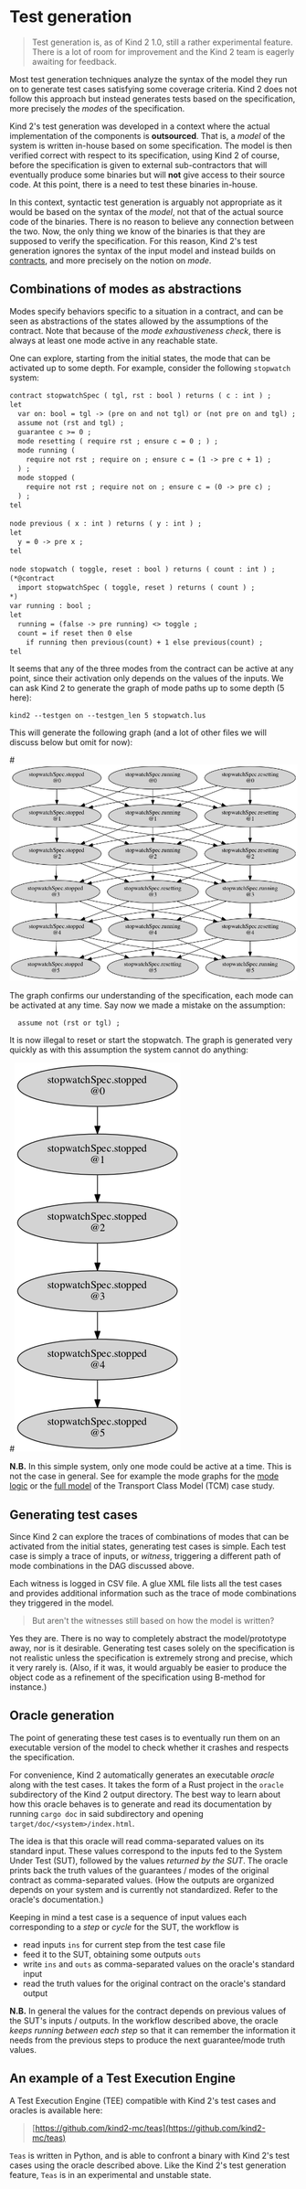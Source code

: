 # Test generation


> Test generation is, as of Kind 2 1.0, still a rather experimental feature.
> There is a lot of room for improvement and the Kind 2 team is eagerly
> awaiting for feedback.


Most test generation techniques analyze the syntax of the model they run on to
generate test cases satisfying some coverage criteria. Kind 2 does not follow
this approach but instead generates tests based on the specification, more
precisely the *modes* of the specification.

Kind 2's test generation was developed in a context where the actual
implementation of the components is **outsourced**. That is, a *model* of the
system is written in-house based on some specification. The model is then
verified correct with respect to its specification, using Kind 2 of course,
before the specification is given to external sub-contractors that will
eventually produce some binaries but will **not** give access to their source
code. At this point, there is a need to test these binaries in-house.

In this context, syntactic test generation is arguably not appropriate as it
would be based on the syntax of the *model*, not that of the actual source code
of the binaries. There is no reason to believe any connection between the two.
Now, the only thing we know of the binaries is that they are supposed to
verify the specification. For this reason, Kind 2's test generation ignores
the syntax of the input model and instead builds on
[contracts](./../9_other/2_contract_semantics.md), and more precisely on the
notion on *mode*.


## Combinations of modes as abstractions


Modes specify behaviors specific to a situation in a contract, and can be seen
as abstractions of the states allowed by the assumptions of the contract. Note
that because of the *mode exhaustiveness check*, there is always at least one
mode active in any reachable state.

One can explore, starting from the initial states, the mode that can be
activated up to some depth. For example, consider the following `stopwatch`
system:

```
contract stopwatchSpec ( tgl, rst : bool ) returns ( c : int ) ;
let
  var on: bool = tgl -> (pre on and not tgl) or (not pre on and tgl) ;
  assume not (rst and tgl) ;
  guarantee c >= 0 ;
  mode resetting ( require rst ; ensure c = 0 ; ) ;
  mode running (
    require not rst ; require on ; ensure c = (1 -> pre c + 1) ;
  ) ;
  mode stopped (
    require not rst ; require not on ; ensure c = (0 -> pre c) ;
  ) ;
tel

node previous ( x : int ) returns ( y : int ) ;
let
  y = 0 -> pre x ;
tel

node stopwatch ( toggle, reset : bool ) returns ( count : int ) ;
(*@contract
  import stopwatchSpec ( toggle, reset ) returns ( count ) ;
*)
var running : bool ;
let
  running = (false -> pre running) <> toggle ;
  count = if reset then 0 else
    if running then previous(count) + 1 else previous(count) ;
tel
```

It seems that any of the three modes from the contract can be active at any
point, since their activation only depends on the values of the inputs. We can
ask Kind 2 to generate the graph of mode paths up to some depth (5 here):

```
kind2 --testgen on --testgen_len 5 stopwatch.lus
```

This will generate the following graph (and a lot of other files we will
discuss below but omit for now):

#![Stopwatch DAG](./3_stopwatch_1.png)

The graph confirms our understanding of the specification, each mode can be
activated at any time. Say now we made a mistake on the assumption:

```
  assume not (rst or tgl) ;
```

It is now illegal to reset or start the stopwatch. The graph is generated very
quickly as with this assumption the system cannot do anything:

#![Stopwatch mistake DAG](./3_stopwatch_2.png)

**N.B.** In this simple system, only one mode could be active at a time. This
is not the case in general. See for example the mode graphs for the [mode logic](https://github.com/kind2-mc/cocospec_tcm_experiments/blob/master/graphs/MODE_LOGIC/dot.pdf)
or the [full model](https://github.com/kind2-mc/cocospec_tcm_experiments/blob/master/graphs/Mode_plus_Longitudinal/dot.pdf)
of the Transport Class Model (TCM) case study.



## Generating test cases

Since Kind 2 can explore the traces of combinations of modes that can be
activated from the initial states, generating test cases is simple. Each test
case is simply a trace of inputs, or *witness*, triggering a different path of
mode combinations in the DAG discussed above.

Each witness is logged in CSV file. A glue XML file lists all the test cases
and provides additional information such as the trace of mode combinations they
triggered in the model.

> But aren't the witnesses still based on how the model is written?

Yes they are. There is no way to completely abstract the model/prototype away,
nor is it desirable. Generating test cases solely on the specification is not
realistic unless the specification is extremely strong and precise, which it
very rarely is. (Also, if it was, it would arguably be easier to produce
the object code as a refinement of the specification using B-method for
instance.)



## Oracle generation

The point of generating these test cases is to eventually run them on an
executable version of the model to check whether it crashes and respects the
specification.

For convenience, Kind 2 automatically generates an executable *oracle* along
with the test cases. It takes the form of a Rust project in the `oracle`
subdirectory of the Kind 2 output directory. The best way to learn about how
this oracle behaves is to generate and read its documentation by running
`cargo doc` in said subdirectory and opening `target/doc/<system>/index.html`.

The idea is that this oracle will read comma-separated values on its standard
input. These values correspond to the inputs fed to the System Under Test
(SUT), followed by the values *returned by the SUT*. The oracle prints back
the truth values of the guarantees / modes of the original contract as
comma-separated values. (How the outputs are organized depends on your system
and is currently not standardized. Refer to the oracle's documentation.)

Keeping in mind a test case is a sequence of input values each corresponding to
a *step* or *cycle* for the SUT, the workflow is

* read inputs `ins` for current step from the test case file
* feed it to the SUT, obtaining some outputs `outs`
* write `ins` and `outs` as comma-separated values on the oracle's standard
  input
* read the truth values for the original contract on the oracle's standard
  output

**N.B.** In general the values for the contract depends on previous values
of the SUT's inputs / outputs. In the workflow described above, the oracle
*keeps running between each step* so that it can remember the information it
needs from the previous steps to produce the next guarantee/mode truth values.


## An example of a Test Execution Engine

A Test Execution Engine (TEE) compatible with Kind 2's test cases and oracles
is available here:

> [https://github.com/kind2-mc/teas](https://github.com/kind2-mc/teas)

`Teas` is written in Python, and is able to confront a binary with Kind 2's
test cases using the oracle described above. Like the Kind 2's test generation
feature, `Teas` is in an experimental and unstable state.
